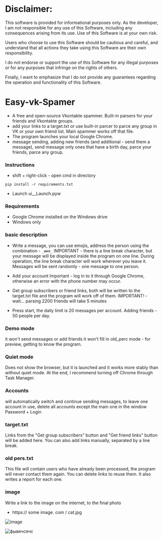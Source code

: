 # Disclaimer:

This software is provided for informational purposes only. As the developer, I am not responsible for any use of this Software, including any consequences arising from its use. Use of this Software is at your own risk.

Users who choose to use this Software should be cautious and careful, and understand that all actions they take using this Software are their own responsibility.

I do not endorse or support the use of this Software for any illegal purposes or for any purposes that infringe on the rights of others.

Finally, I want to emphasize that I do not provide any guarantees regarding the operation and functionality of this Software.


# Easy-vk-Spamer
- A free and open-source Vkontakte spammer.
Built-in parsers for your friends and Vkontakte groups.
- add your links to a target.txt or use built-in parcer to parce any group in VK or your own friend list. Main spammer works off that file.
- The program launches your local Google Chrome.
- message sending, adding new friends (and additional -  send them a message), send message only ones that have a birth day, parce your friends, parce any group.

### Instructions

  - shift + right-click - open cmd in directory
  ```
  pip install -r requirements.txt
  ```
  - Launch ui__Launch.pyw
  



### Requirements
  - Google Chrome installed on the Windows drive
  - Windows only


### basic description 
  - Write a message, you can use emojis,
  address the person using the combination - ``` _имя_ ```
  IMPORTANT - there is a line break character, but your message will be displayed
  inside the program on one line. During operation, the line break character will work
  wherever you leave it.
  Messages will be sent randomly - one message to one person.

  - Add your account
  Important - log in to it through Google Chrome, otherwise
  an error with the phone number may occur.

  - Get group subscribers or friend links, both will be written
  to the target.txt file and the program will work off of them.
  IMPORTANT! - wait... parsing 2200 friends will take 5 minutes

  - Press start, the daily limit is 20 messages per account.
  Adding friends - 50 people per day.



### Demo mode
  it won't send messages or add friends
  it won't fill in old_perc
  mode - for preview,
  getting to know the program.

### Quiet mode
  Does not show the browser, but it is launched and
  it works more stably than without quiet mode.
  At the end, I recommend turning off Chrome through Task Manager.

### Accounts
  will automatically switch
  and continue sending messages, to leave
  one account in use, delete
  all accounts except the main one in the window
  Password + Login

### target.txt
  Links from the "Get group subscribers" button
  and "Get friend links" button will be added here.
  You can also add links manually, separated by a line break.

### old pers.txt
  This file will contain users who
  have already been processed, the program will never
  contact them again. You can delete links to reuse them.
  It also writes a report for each one.

### image
  Write a link to the image on the internet, to the final photo
  - https:// some image. com / cat.jpg

![image](https://user-images.githubusercontent.com/111605401/228058139-a8b532ee-a880-4397-8540-cddf4288b678.png)

![фывячсячс](https://user-images.githubusercontent.com/111605401/228062396-504f7552-0e1f-49e5-b66c-5817ba165368.png)
